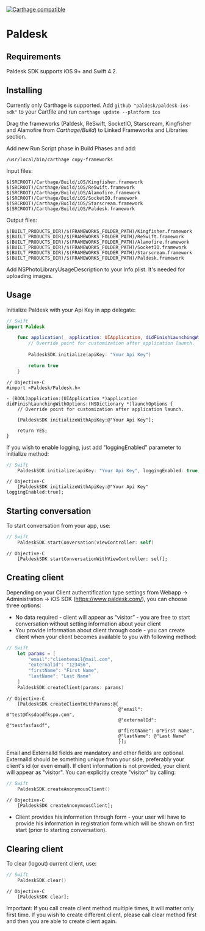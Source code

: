[![Carthage compatible](https://img.shields.io/badge/Carthage-compatible-4BC51D.svg?style=flat)](https://github.com/Carthage/Carthage)

# Paldesk

## Requirements

Paldesk SDK supports iOS 9+ and Swift 4.2.

## Installing

Currently only Carthage is supported.
Add ```github "paldesk/paldesk-ios-sdk"``` to your Cartfile and run ```carthage update --platform ios```

Drag the frameworks (Paldesk, ReSwift, SocketIO, Starscream, Kingfisher and Alamofire from *Carthage/Build*) to Linked Frameworks and Libraries section.

Add new Run Script phase in Build Phases and add:
```
/usr/local/bin/carthage copy-frameworks
```

Input files:
```
$(SRCROOT)/Carthage/Build/iOS/Kingfisher.framework
$(SRCROOT)/Carthage/Build/iOS/ReSwift.framework
$(SRCROOT)/Carthage/Build/iOS/Alamofire.framework
$(SRCROOT)/Carthage/Build/iOS/SocketIO.framework
$(SRCROOT)/Carthage/Build/iOS/Starscream.framework
$(SRCROOT)/Carthage/Build/iOS/Paldesk.framework

```
Output files:
```
$(BUILT_PRODUCTS_DIR)/$(FRAMEWORKS_FOLDER_PATH)/Kingfisher.framework
$(BUILT_PRODUCTS_DIR)/$(FRAMEWORKS_FOLDER_PATH)/ReSwift.framework
$(BUILT_PRODUCTS_DIR)/$(FRAMEWORKS_FOLDER_PATH)/Alamofire.framework
$(BUILT_PRODUCTS_DIR)/$(FRAMEWORKS_FOLDER_PATH)/SocketIO.framework
$(BUILT_PRODUCTS_DIR)/$(FRAMEWORKS_FOLDER_PATH)/Starscream.framework
$(BUILT_PRODUCTS_DIR)/$(FRAMEWORKS_FOLDER_PATH)/Paldesk.framework

```
Add NSPhotoLibraryUsageDescription to your Info.plist. It's needed for uploading images.

## Usage

Initialize Paldesk with your Api Key in app delegate:

```swift
// Swift
import Paldesk

    func application(_ application: UIApplication, didFinishLaunchingWithOptions launchOptions: [UIApplicationLaunchOptionsKey: Any]?) -> Bool {
        // Override point for customization after application launch.
        
        PaldeskSDK.initialize(apiKey: "Your Api Key")

        return true
    }
```


```objc
// Objective-C
#import <Paldesk/Paldesk.h>

- (BOOL)application:(UIApplication *)application didFinishLaunchingWithOptions:(NSDictionary *)launchOptions {
    // Override point for customization after application launch.

    [PaldeskSDK initializeWithApiKey:@"Your Api Key"];

    return YES;
}

```

If you wish to enable logging, just add "loggingEnabled" parameter to initialize method:
```swift
// Swift
    PaldeskSDK.initialize(apiKey: "Your Api Key", loggingEnabled: true)
```

```objc
// Objective-C
    [PaldeskSDK initializeWithApiKey:@"Your Api Key" loggingEnabled:true];
```


## Starting conversation

To start conversation from your app, use:
```swift
// Swift
    PaldeskSDK.startConversation(viewController: self)
```

```objc
// Objective-C
    [PaldeskSDK startConversationWithViewController: self];
```
## Creating client

Depending on your Client authentification type settings from Webapp -> Administration -> iOS SDK (https://www.paldesk.com/), you can choose three options:

* No data required - client will appear as “visitor” - you are free to start conversation without setting information about your client
* You provide information about client through code - you can create client when your client becomes available to you with following method:
```swift
// Swift
    let params = [
        "email":"clientemail@mail.com",
        "externalId": "123456",
        "firstName": "First Name",
        "lastName": "Last Name"
    ]
    PaldeskSDK.createClient(params: params)
```

```objc
// Objective-C
    [PaldeskSDK createClientWithParams:@{
                                         @"email": @"test@fksdaodfkspo.com",
                                         @"externalId": @"testfasfasdf",
                                         @"firstName": @"First Name",
                                         @"lastName": @"Last Name"
                                         }];
```
  Email and ExternalId fields are mandatory and other fields are optional. ExternalId should be something unique from your side, preferably your client's id (or even email).
  If client information is not provided, your client will appear as “visitor". You can explicitly create "visitor" by calling:
```swift
// Swift
    PaldeskSDK.createAnonymousClient()
```

```objc
// Objective-C
    [PaldeskSDK createAnonymousClient];
```

* Client provides his information through form - your user will have to provide his information in registration form which will be shown on first start (prior to starting conversation).


## Clearing client

To clear (logout) current client, use:
```swift
// Swift
    PaldeskSDK.clear()
```

```objc
// Objective-C
    [PaldeskSDK clear];
```
  
Important: If you call create client method multiple times, it will matter only first time. If you wish to create different client, please call clear method first and then you are able to create client again.
